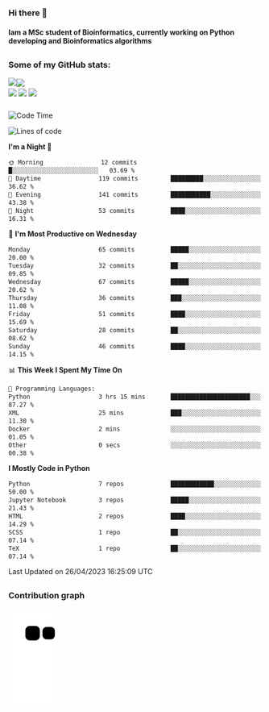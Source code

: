 ### Hi there 👋
#### Iam a MSc student of Bioinformatics, currently working on Python developing and Bioinformatics algorithms

##
### Some of my GitHub stats:

<div>
  <a href="https://github.com/AdrianoSilva19/AdrianoSilva19">
    <img heigth="180" align="left" src="https://github-readme-stats.vercel.app/api?username=AdrianoSilva19&count_private=true&include_all_comits=true&show_icons=true&theme=dracula" />
    <img heigth="180" align="center" src="https://github-readme-stats.vercel.app/api/top-langs/?username=AdrianoSilva19&langs_count=3&theme=dracula" />
  </a>
</div>

<div style="display:inline_block">
  <img align="center" heigth="30" width="30" src="https://cdn.jsdelivr.net/gh/devicons/devicon/icons/python/python-plain.svg" />
  <img align="center" heigth="30" width="30" src="https://cdn.jsdelivr.net/gh/devicons/devicon/icons/r/r-original.svg" />
  <img align="center" heigth="35" width="35" src="https://cdn.jsdelivr.net/gh/devicons/devicon/icons/neo4j/neo4j-original.svg" />
</div>

##

<!--START_SECTION:waka-->
![Code Time](http://img.shields.io/badge/Code%20Time-249%20hrs%209%20mins-blue)

![Lines of code](https://img.shields.io/badge/From%20Hello%20World%20I%27ve%20Written-2.2%20million%20lines%20of%20code-blue)

**I'm a Night 🦉** 

```text
🌞 Morning                12 commits          █░░░░░░░░░░░░░░░░░░░░░░░░   03.69 % 
🌆 Daytime                119 commits         █████████░░░░░░░░░░░░░░░░   36.62 % 
🌃 Evening                141 commits         ███████████░░░░░░░░░░░░░░   43.38 % 
🌙 Night                  53 commits          ████░░░░░░░░░░░░░░░░░░░░░   16.31 % 
```
📅 **I'm Most Productive on Wednesday** 

```text
Monday                   65 commits          █████░░░░░░░░░░░░░░░░░░░░   20.00 % 
Tuesday                  32 commits          ██░░░░░░░░░░░░░░░░░░░░░░░   09.85 % 
Wednesday                67 commits          █████░░░░░░░░░░░░░░░░░░░░   20.62 % 
Thursday                 36 commits          ███░░░░░░░░░░░░░░░░░░░░░░   11.08 % 
Friday                   51 commits          ████░░░░░░░░░░░░░░░░░░░░░   15.69 % 
Saturday                 28 commits          ██░░░░░░░░░░░░░░░░░░░░░░░   08.62 % 
Sunday                   46 commits          ████░░░░░░░░░░░░░░░░░░░░░   14.15 % 
```


📊 **This Week I Spent My Time On** 

```text
💬 Programming Languages: 
Python                   3 hrs 15 mins       ██████████████████████░░░   87.27 % 
XML                      25 mins             ███░░░░░░░░░░░░░░░░░░░░░░   11.30 % 
Docker                   2 mins              ░░░░░░░░░░░░░░░░░░░░░░░░░   01.05 % 
Other                    0 secs              ░░░░░░░░░░░░░░░░░░░░░░░░░   00.38 % 
```

**I Mostly Code in Python** 

```text
Python                   7 repos             ████████████░░░░░░░░░░░░░   50.00 % 
Jupyter Notebook         3 repos             █████░░░░░░░░░░░░░░░░░░░░   21.43 % 
HTML                     2 repos             ████░░░░░░░░░░░░░░░░░░░░░   14.29 % 
SCSS                     1 repo              ██░░░░░░░░░░░░░░░░░░░░░░░   07.14 % 
TeX                      1 repo              ██░░░░░░░░░░░░░░░░░░░░░░░   07.14 % 
```




 Last Updated on 26/04/2023 16:25:09 UTC
<!--END_SECTION:waka-->

##

### Contribution graph

![snake svg](https://github.com/AdrianoSilva19/AdrianoSilva19/blob/output/github-contribution-grid-snake.svg)







<!--

Here are some ideas to get you started:

- 🔭 I’m currently working on ...
- 🌱 I’m currently learning ...
- 👯 I’m looking to collaborate on ...
- 🤔 I’m looking for help with ...
- 💬 Ask me about ...
- 📫 How to reach me: ...
- 😄 Pronouns: ...
- ⚡ Fun fact: ...
-->
